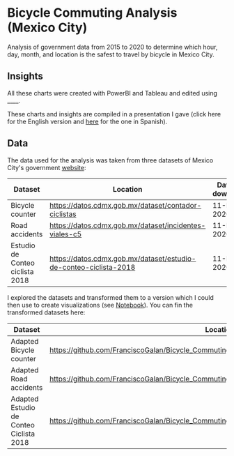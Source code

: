 # Bicycle Commuting Analysis (Mexico City)

Analysis of government data from 2015 to 2020 to determine which hour, day,  month, and location is the safest to travel by bicycle in Mexico City.      



## Insights

All these charts were created with PowerBI and Tableau and edited using ____. 

These charts and insights are compiled in a presentation I gave (click here for the English  version and [here](https://github.com/FranciscoGalan/Bicycle_Commuting_MexicoCity/blob/main/Media/Presentation%20(Spanish).pdf) for the one in Spanish).



## Data

The data used for the analysis was taken from three datasets of Mexico City's government [website](https://datos.cdmx.gob.mx/):

| Dataset                         | Location                                                     | Date of download |
| ------------------------------- | ------------------------------------------------------------ | ---------------- |
| Bicycle counter                 | https://datos.cdmx.gob.mx/dataset/contador-ciclistas         | 11-Dec-2020      |
| Road accidents                  | https://datos.cdmx.gob.mx/dataset/incidentes-viales-c5       | 11-Dec-2020      |
| Estudio de Conteo ciclista 2018 | https://datos.cdmx.gob.mx/dataset/estudio-de-conteo-ciclista-2018 | 11-Dec-2020      |

 I explored the datasets and transformed them to a version which I could then use to create visualizations (see [Notebook](https://nbviewer.jupyter.org/github/FranciscoGalan/Bicycle_Commuting_MexicoCity/blob/main/main.ipynb)). You can fin the transformed datasets here:

| Dataset                                 | Location                                                     |
| --------------------------------------- | ------------------------------------------------------------ |
| Adapted Bicycle counter                 | https://github.com/FranciscoGalan/Bicycle_Commuting_MexicoCity/blob/main/Data/contador_final.csv |
| Adapted Road accidents                  | https://github.com/FranciscoGalan/Bicycle_Commuting_MexicoCity/blob/main/Data/incidentes_final.csv |
| Adapted Estudio de Conteo Ciclista 2018 | https://github.com/FranciscoGalan/Bicycle_Commuting_MexicoCity/blob/main/Data/estudio_final.csv |